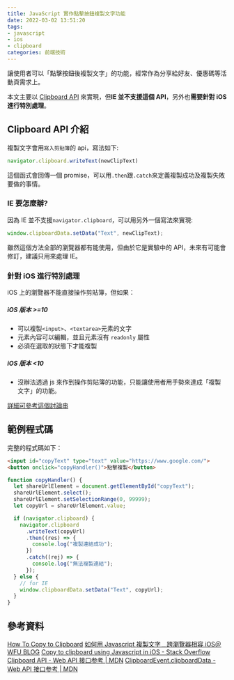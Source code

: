 ```yaml
---
title: JavaScript 實作點擊按鈕複製文字功能
date: 2022-03-02 13:51:20
tags:
- javascript
- ios
- clipboard
categories: 前端技術
---
```


讓使用者可以「點擊按鈕後複製文字」的功能，經常作為分享給好友、優惠碼等活動頁需求上。

本文主要以 [Clipboard API](https://developer.mozilla.org/zh-CN/docs/Web/API/Clipboard_API) 來實現，但**IE 並不支援這個 API**，另外也**需要針對 iOS 進行特別處理**。

<!-- more -->

## Clipboard API 介紹

複製文字會用`寫入剪貼簿`的 api，寫法如下:

```javascript
navigator.clipboard.writeText(newClipText)
```

這個函式會回傳一個 promise，可以用`.then`跟`.catch`來定義複製成功及複製失敗要做的事情。

### IE 要怎麼辦?

因為 IE 並不支援`navigator.clipboard`，可以用另外一個寫法來實現:

```javascript
window.clipboardData.setData("Text", newClipText);
```

雖然這個方法全部的瀏覽器都有能使用，但由於它是實驗中的 API，未來有可能會修訂，建議只用來處理 IE。

### 針對 iOS 進行特別處理

iOS 上的瀏覽器不能直接操作剪貼簿，但如果：

##### iOS 版本 >=10

- 可以複製`<input>`、`<textarea>`元素的文字
- 元素內容可以編輯，並且元素沒有 `readonly` 屬性
- 必須在選取的狀態下才能複製

##### iOS 版本 <10

- 沒辦法透過 js 來作到操作剪貼簿的功能，只能讓使用者用手勢來達成「複製文字」的功能。

[詳細可參考這個討論串](https://stackoverflow.com/questions/34045777/copy-to-clipboard-using-javascript-in-ios/34046084#34046084)

## 範例程式碼

完整的程式碼如下：

```html
<input id="copyText" type="text" value="https://www.google.com/">
<button onclick="copyHandler()">點擊複製</button>
```

```javascript
function copyHandler() {
  let shareUrlElement = document.getElementById("copyText");
  shareUrlElement.select();
  shareUrlElement.setSelectionRange(0, 99999);
  let copyUrl = shareUrlElement.value;

  if (navigator.clipboard) {
    navigator.clipboard
      .writeText(copyUrl)
      .then((res) => {
        console.log("複製連結成功");
      })
      .catch((rej) => {
        console.log("無法複製連結");
      });
  } else {
    // for IE
    window.clipboardData.setData("Text", copyUrl);
  }
}
```

## 參考資料

[How To Copy to Clipboard](https://www.w3schools.com/howto/howto_js_copy_clipboard.asp)
[如何用 Javascript 複製文字﹍跨瀏覽器相容 iOS＠WFU BLOG](https://www.wfublog.com/2019/02/js-copy-text-ios.html)
[Copy to clipboard using Javascript in iOS - Stack Overflow](https://stackoverflow.com/questions/34045777/copy-to-clipboard-using-javascript-in-ios/34046084#34046084)
[Clipboard API - Web API 接口参考 | MDN](https://developer.mozilla.org/zh-CN/docs/Web/API/Clipboard_API)
[ClipboardEvent.clipboardData - Web API 接口参考 | MDN](https://developer.mozilla.org/zh-CN/docs/Web/API/ClipboardEvent/clipboardData)
